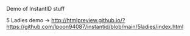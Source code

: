 Demo of InstantID stuff

5 Ladies demo -> http://htmlpreview.github.io/?https://github.com/lpoon94087/instantid/blob/main/5ladies/index.html
